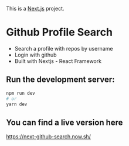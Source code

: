 This is a [Next.js](https://nextjs.org/) project.

# Github Profile Search
- Search a profile with repos by username
- Login with github
- Built with Nextjs - React Framework

## Run the development server:

```bash
npm run dev
# or
yarn dev
```
## You can find a live version here
https://next-github-search.now.sh/